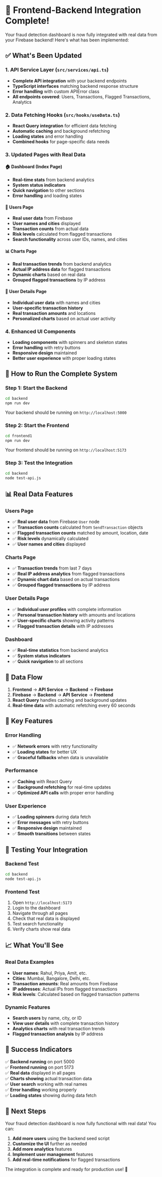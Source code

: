 # 🚀 Frontend-Backend Integration Complete!

Your fraud detection dashboard is now fully integrated with real data from your Firebase backend! Here's what has been implemented:

## ✅ **What's Been Updated**

### **1. API Service Layer** (`src/services/api.ts`)

- **Complete API integration** with your backend endpoints
- **TypeScript interfaces** matching backend response structure
- **Error handling** with custom APIError class
- **All endpoints covered**: Users, Transactions, Flagged Transactions, Analytics

### **2. Data Fetching Hooks** (`src/hooks/useData.ts`)

- **React Query integration** for efficient data fetching
- **Automatic caching** and background refetching
- **Loading states** and error handling
- **Combined hooks** for page-specific data needs

### **3. Updated Pages with Real Data**

#### **🏠 Dashboard (Index Page)**

- **Real-time stats** from backend analytics
- **System status indicators**
- **Quick navigation** to other sections
- **Error handling** and loading states

#### **👥 Users Page**

- **Real user data** from Firebase
- **User names and cities** displayed
- **Transaction counts** from actual data
- **Risk levels** calculated from flagged transactions
- **Search functionality** across user IDs, names, and cities

#### **📊 Charts Page**

- **Real transaction trends** from backend analytics
- **Actual IP address data** for flagged transactions
- **Dynamic charts** based on real data
- **Grouped flagged transactions** by IP address

#### **👤 User Details Page**

- **Individual user data** with names and cities
- **User-specific transaction history**
- **Real transaction amounts** and locations
- **Personalized charts** based on actual user activity

### **4. Enhanced UI Components**

- **Loading components** with spinners and skeleton states
- **Error handling** with retry buttons
- **Responsive design** maintained
- **Better user experience** with proper loading states

## 🔧 **How to Run the Complete System**

### **Step 1: Start the Backend**

```bash
cd backend
npm run dev
```

Your backend should be running on `http://localhost:5000`

### **Step 2: Start the Frontend**

```bash
cd frontend1
npm run dev
```

Your frontend should be running on `http://localhost:5173`

### **Step 3: Test the Integration**

```bash
cd backend
node test-api.js
```

## 📊 **Real Data Features**

### **Users Page**

- ✅ **Real user data** from Firebase `User` node
- ✅ **Transaction counts** calculated from `SendTransaction` objects
- ✅ **Flagged transaction counts** matched by amount, location, date
- ✅ **Risk levels** dynamically calculated
- ✅ **User names and cities** displayed

### **Charts Page**

- ✅ **Transaction trends** from last 7 days
- ✅ **Real IP address analytics** from flagged transactions
- ✅ **Dynamic chart data** based on actual transactions
- ✅ **Grouped flagged transactions** by IP address

### **User Details Page**

- ✅ **Individual user profiles** with complete information
- ✅ **Personal transaction history** with amounts and locations
- ✅ **User-specific charts** showing activity patterns
- ✅ **Flagged transaction details** with IP addresses

### **Dashboard**

- ✅ **Real-time statistics** from backend analytics
- ✅ **System status indicators**
- ✅ **Quick navigation** to all sections

## 🔄 **Data Flow**

1. **Frontend** → **API Service** → **Backend** → **Firebase**
2. **Firebase** → **Backend** → **API Service** → **Frontend**
3. **React Query** handles caching and background updates
4. **Real-time data** with automatic refetching every 60 seconds

## 🎯 **Key Features**

### **Error Handling**

- ✅ **Network errors** with retry functionality
- ✅ **Loading states** for better UX
- ✅ **Graceful fallbacks** when data is unavailable

### **Performance**

- ✅ **Caching** with React Query
- ✅ **Background refetching** for real-time updates
- ✅ **Optimized API calls** with proper error handling

### **User Experience**

- ✅ **Loading spinners** during data fetch
- ✅ **Error messages** with retry buttons
- ✅ **Responsive design** maintained
- ✅ **Smooth transitions** between states

## 🧪 **Testing Your Integration**

### **Backend Test**

```bash
cd backend
node test-api.js
```

### **Frontend Test**

1. Open `http://localhost:5173`
2. Login to the dashboard
3. Navigate through all pages
4. Check that real data is displayed
5. Test search functionality
6. Verify charts show real data

## 📈 **What You'll See**

### **Real Data Examples**

- **User names**: Rahul, Priya, Amit, etc.
- **Cities**: Mumbai, Bangalore, Delhi, etc.
- **Transaction amounts**: Real amounts from Firebase
- **IP addresses**: Actual IPs from flagged transactions
- **Risk levels**: Calculated based on flagged transaction patterns

### **Dynamic Features**

- **Search users** by name, city, or ID
- **View user details** with complete transaction history
- **Analytics charts** with real transaction trends
- **Flagged transaction analysis** by IP address

## 🎉 **Success Indicators**

✅ **Backend running** on port 5000  
✅ **Frontend running** on port 5173  
✅ **Real data** displayed in all pages  
✅ **Charts showing** actual transaction data  
✅ **User search** working with real names  
✅ **Error handling** working properly  
✅ **Loading states** showing during data fetch

## 🚀 **Next Steps**

Your fraud detection dashboard is now fully functional with real data! You can:

1. **Add more users** using the backend seed script
2. **Customize the UI** further as needed
3. **Add more analytics** features
4. **Implement user management** features
5. **Add real-time notifications** for flagged transactions

The integration is complete and ready for production use! 🎉

